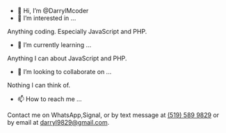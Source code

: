 - 👋 Hi, I’m @DarrylMcoder
- 👀 I’m interested in ...

Anything coding. Especially JavaScript and PHP. 
- 🌱 I’m currently learning ...

Anything I can about JavaScript and PHP. 
- 💞️ I’m looking to collaborate on ...

Nothing I can think of. 
- 📫 How to reach me ...

Contact me on WhatsApp,Signal, or by text message at <a href="https://wa.me/+15195899829">(519) 589 9829</a> or by email at darryl9829@gmail.com. 

<!---
DarrylMcoder/DarrylMcoder is a ✨ special ✨ repository because its `README.md` (this file) appears on your GitHub profile.
You can click the Preview link to take a look at your changes.
--->
